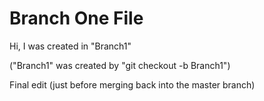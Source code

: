 # Branch One File
Hi, I was created in "Branch1"

("Branch1" was created by "git checkout -b Branch1")

Final edit (just before merging back into the master branch)
